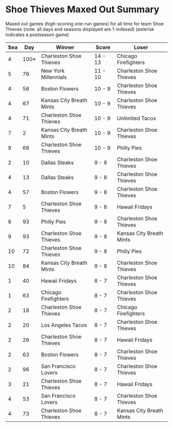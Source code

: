 # Shoe Thieves Maxed Out Summary



Maxed out games (high-scoring one-run games) for all time for team Shoe Thieves (note: all days and seasons displayed are 1-indexed) (asterisk indicates a postseason game)


| Sea | Day | Winner | Score | Loser | 
| ------ |------ |------ |------ |------ |
| 4 | 100* | Charleston Shoe Thieves | 14 - 13 | Chicago Firefighters | 
| 5 | 76 | New York Millennials | 11 - 10 | Charleston Shoe Thieves | 
| 4 | 56 | Boston Flowers | 10 - 9 | Charleston Shoe Thieves | 
| 4 | 67 | Kansas City Breath Mints | 10 - 9 | Charleston Shoe Thieves | 
| 4 | 71 | Charleston Shoe Thieves | 10 - 9 | Unlimited Tacos | 
| 7 | 2 | Kansas City Breath Mints | 10 - 9 | Charleston Shoe Thieves | 
| 9 | 68 | Charleston Shoe Thieves | 10 - 9 | Philly Pies | 
| 2 | 10 | Dallas Steaks | 9 - 8 | Charleston Shoe Thieves | 
| 4 | 13 | Dallas Steaks | 9 - 8 | Charleston Shoe Thieves | 
| 4 | 57 | Boston Flowers | 9 - 8 | Charleston Shoe Thieves | 
| 7 | 5 | Charleston Shoe Thieves | 9 - 8 | Hawaii Fridays | 
| 8 | 93 | Philly Pies | 9 - 8 | Charleston Shoe Thieves | 
| 9 | 93 | Charleston Shoe Thieves | 9 - 8 | Kansas City Breath Mints | 
| 10 | 72 | Charleston Shoe Thieves | 9 - 8 | Philly Pies | 
| 10 | 84 | Kansas City Breath Mints | 9 - 8 | Charleston Shoe Thieves | 
| 1 | 40 | Hawaii Fridays | 8 - 7 | Charleston Shoe Thieves | 
| 1 | 63 | Chicago Firefighters | 8 - 7 | Charleston Shoe Thieves | 
| 2 | 18 | Charleston Shoe Thieves | 8 - 7 | Chicago Firefighters | 
| 2 | 20 | Los Angeles Tacos | 8 - 7 | Charleston Shoe Thieves | 
| 2 | 26 | Charleston Shoe Thieves | 8 - 7 | Hawaii Fridays | 
| 2 | 63 | Boston Flowers | 8 - 7 | Charleston Shoe Thieves | 
| 2 | 96 | San Francisco Lovers | 8 - 7 | Charleston Shoe Thieves | 
| 3 | 21 | Charleston Shoe Thieves | 8 - 7 | Hawaii Fridays | 
| 4 | 53 | San Francisco Lovers | 8 - 7 | Charleston Shoe Thieves | 
| 4 | 73 | Charleston Shoe Thieves | 8 - 7 | Kansas City Breath Mints | 


